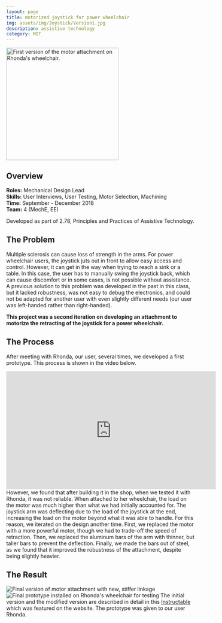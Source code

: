 ```yaml
---
layout: page
title: motorized joystick for power wheelchair
img: assets/img/Joystick/Version1.jpg
description: assistive technology
category: MIT
---
```

<img src="/images/Joystick/Version1.jpg" alt = "First version of the motor attachment on Rhonda's wheelchair." style="position:relative" width="300">

## Overview
**Roles:** Mechanical Design Lead  
**Skills:** User Interviews, User Testing, Motor Selection, Machining  
**Time:** September - December 2018  
**Team:** 4 (MechE, EE) 

Developed as part of 2.78, Principles and Practices of Assistive Technology.

## The Problem
Multiple sclerosis can cause loss of strength in the arms. For power wheelchair users, the joystick juts out in front to allow
easy access and control. However, it can get in the way when trying to reach a sink or a table. In this case, the user has to manually
swing the joystick back, which can cause discomfort or in some cases, is not possible without assistance. A previous solution to this
problem was developed in the past in this class, but it lacked robustness, was not easy to debug the electronics, and could not be 
adapted for another user with even slightly different needs (our user was left-handed rather than right-handed).

**This project was a second iteration on developing an attachment to motorize the retracting of the joystick for a power wheelchair.**

## The Process
After meeting with Rhonda, our user, several times, we developed a first prototype. This process is shown in the video below.
<iframe width="560" height="315" src="https://www.youtube.com/embed/Ut_dXh0NC9Y" frameborder="0" allow="accelerometer; autoplay; encrypted-media; gyroscope; picture-in-picture" allowfullscreen></iframe>
However, we found that after building it in the shop, when we tested it with Rhonda, it was not reliable. When attached to her 
wheelchair, the load on the motor was much higher than what we had initially accounted for. The joystick arm was 
deflecting due to the load of the joystick at the end, increasing the load on the motor beyond what it was able to handle. For this 
reason, we iterated on the design another time. First, we replaced the motor with a more powerful motor, though we had to trade-off
the speed of retraction. Then, we replaced the aluminum bars of the arm with thinner, but taller bars to prevent the deflection.
Finally, we made the bars out of steel, as we found that it improved the robustness of the attachment, despite being slightly heavier.  
 
## The Result
<img src="/images/Joystick/FinalVersion.jpg" alt = "Final version of motor attachment with new, stiffer linkage" style="position:relative" >
<img src="/images/Joystick/FinalVersionInstalled.jpg" alt = "Final prototype installed on Rhonda's wheelchair for testing" style="position:relative" >
The initial version and the modified version are described in detail in this <a href="https://www.instructables.com/id/Developing-a-Motorized-Retractable-Joystick/" target="_blank">Instructable</a>
which was featured on the website. The prototype was given to our user Rhonda. 
